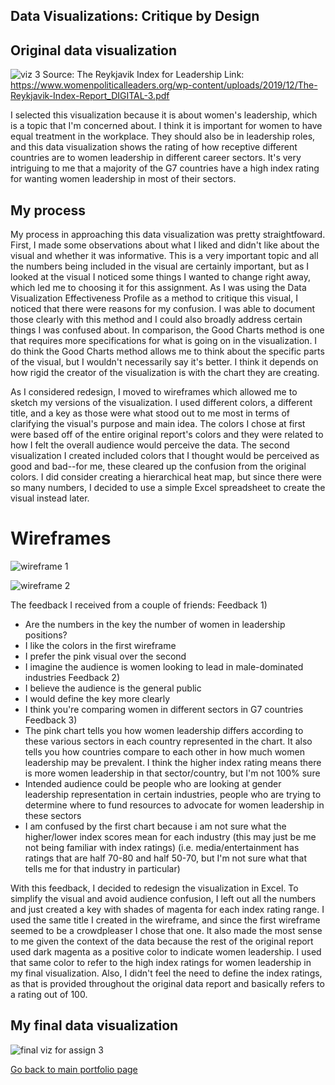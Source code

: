 ## Data Visualizations: Critique by Design

## Original data visualization

![viz 3](https://user-images.githubusercontent.com/78673644/108646789-fd5a7100-7484-11eb-94e3-e276ce733e5e.PNG) 
Source: The Reykjavik Index for Leadership
Link: https://www.womenpoliticalleaders.org/wp-content/uploads/2019/12/The-Reykjavik-Index-Report_DIGITAL-3.pdf 

I selected this visualization because it is about women's leadership, which is a topic that I'm concerned about. I think it is important for women to have equal treatment in the workplace. They should also be in leadership roles, and this data visualization shows the rating of how receptive different countries are to women leadership in different career sectors. It's very intriguing to me that a majority of the G7 countries have a high index rating for wanting women leadership in most of their sectors. 

## My process

My process in approaching this data visualization was pretty straightfoward. First, I made some observations about what I liked and didn't like about the visual and whether it was informative. This is a very important topic and all the numbers being included in the visual are certainly important, but as I looked at the visual I noticed some things I wanted to change right away, which led me to choosing it for this assignment. As I was using the Data Visualization Effectiveness Profile as a method to critique this visual, I noticed that there were reasons for my confusion. I was able to document those clearly with this method and I could also broadly address certain things I was confused about. In comparison, the Good Charts method is one that requires more specifications for what is going on in the visualization. I do think the Good Charts method allows me to think about the specific parts of the visual, but I wouldn't necessarily say it's better. I think it depends on how rigid the creator of the visualization is with the chart they are creating. 

As I considered redesign, I moved to wireframes which allowed me to sketch my versions of the visualization. I used different colors, a different title, and a key as those were what stood out to me most in terms of clarifying the visual's purpose and main idea. The colors I chose at first were based off of the entire original report's colors and they were related to how I felt the overall audience would perceive the data. The second visualization I created included colors that I thought would be perceived as good and bad--for me, these cleared up the confusion from the original colors. I did consider creating a hierarchical heat map, but since there were so many numbers, I decided to use a simple Excel spreadsheet to create the visual instead later.

# Wireframes
![wireframe 1](https://user-images.githubusercontent.com/78673644/108648019-26c8cc00-7488-11eb-83e6-9b5759313ac2.PNG)


![wireframe 2](https://user-images.githubusercontent.com/78673644/108648099-5c6db500-7488-11eb-8841-766a67798fc4.PNG)


The feedback I received from a couple of friends:
Feedback 1)
- Are the numbers in the key the number of women in leadership positions?
- I like the colors in the first wireframe
- I prefer the pink visual over the second
- I imagine the audience is women looking to lead in male-dominated industries
Feedback 2)
- I believe the audience is the general public
- I would define the key more clearly
- I think you're comparing women in different sectors in G7 countries
Feedback 3)
- The pink chart tells you how women leadership differs according to these various sectors in each country represented in the chart. It also tells you how countries compare to each other in how much women leadership may be prevalent. I think the higher index rating means there is more women leadership in that sector/country, but I'm not 100% sure
-  Intended audience could be people who are looking at gender leadership representation in certain industries, people who are trying to determine where to fund resources to advocate for women leadership in these sectors
- I am confused by the first chart because i am not sure what the higher/lower index scores mean for each industry (this may just be me not being familiar with index ratings) (i.e. media/entertainment has ratings that are half 70-80 and half 50-70, but I'm not sure what that tells me for that industry in particular)

With this feedback, I decided to redesign the visualization in Excel. To simplify the visual and avoid audience confusion, I left out all the numbers and just created a key with shades of magenta for each index rating range. I used the same title I created in the wireframe, and since the first wireframe seemed to be a crowdpleaser I chose that one. It also made the most sense to me given the context of the data because the rest of the original report used dark magenta as a positive color to indicate women leadership. I used that same color to refer to the high index ratings for women leadership in my final visualization. Also, I didn't feel the need to define the index ratings, as that is provided throughout the original data report and basically refers to a rating out of 100.


## My final data visualization

![final viz for assign 3](https://user-images.githubusercontent.com/78673644/108648107-62639600-7488-11eb-869d-85114ad2ff48.PNG)


[Go back to main portfolio page](/README.md)
